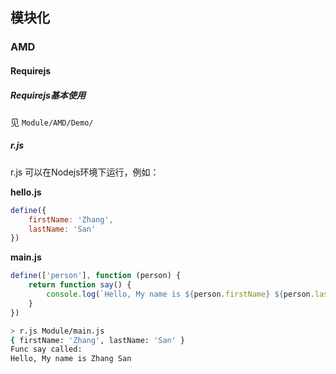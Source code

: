 ## 模块化
### AMD
#### Requirejs
##### Requirejs基本使用

见 `Module/AMD/Demo/`

##### r.js

r.js 可以在Nodejs环境下运行，例如：

**hello.js**
```js
define({
    firstName: 'Zhang',
    lastName: 'San'
})
```
**main.js**
```js
define(['person'], function (person) {
    return function say() {
        console.log(`Hello, My name is ${person.firstName} ${person.lastName}`);
    }
})
```

```bash
> r.js Module/main.js     
{ firstName: 'Zhang', lastName: 'San' }
Func say called:
Hello, My name is Zhang San
```
